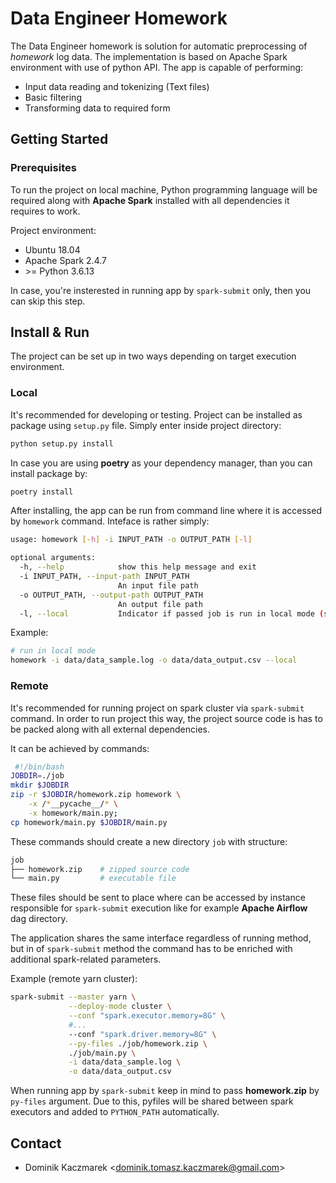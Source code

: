 # Data Engineer Homework

The Data Engineer homework is solution for automatic preprocessing of *homework* log data. The implementation is based on Apache Spark environment with use of python API. The app is capable of performing:

- Input data reading and tokenizing (Text files)
- Basic filtering
- Transforming data to required form

## Getting Started

### Prerequisites

To run the project on local machine, Python programming language will be required along with **Apache Spark** installed with all dependencies it requires to work.

Project environment:

- Ubuntu 18.04
- Apache Spark 2.4.7
- \>= Python 3.6.13

In case, you're insterested in running app by `spark-submit` only, then you can skip this step.

## Install & Run

The project can be set up in two ways depending on target execution environment.

### Local

It's recommended for developing or testing. Project can be installed as package using `setup.py` file. Simply enter inside project directory:

```bash
python setup.py install
```

In case you are using **poetry** as your dependency manager, than you can install package by:

```bash
poetry install
```

After installing, the app can be run from command line where it is accessed by `homework` command. Inteface is rather simply:

```bash
usage: homework [-h] -i INPUT_PATH -o OUTPUT_PATH [-l]

optional arguments:
  -h, --help            show this help message and exit
  -i INPUT_PATH, --input-path INPUT_PATH
                        An input file path
  -o OUTPUT_PATH, --output-path OUTPUT_PATH
                        An output file path
  -l, --local           Indicator if passed job is run in local mode (session will be created), else session is run in remote mode (existing session will be used)
```

Example:

```bash
# run in local mode
homework -i data/data_sample.log -o data/data_output.csv --local
```

### Remote

It's recommended for running project on spark cluster via `spark-submit` command. In order to run project this way, the project source code is has to be packed along with all external dependencies.

It can be achieved by commands:

```bash
 #!/bin/bash  
JOBDIR=./job
mkdir $JOBDIR
zip -r $JOBDIR/homework.zip homework \
    -x /*__pycache__/* \
    -x homework/main.py;
cp homework/main.py $JOBDIR/main.py
```

These commands should create a new directory `job` with structure:

```bash
job
├── homework.zip    # zipped source code
└── main.py         # executable file
```

These files should be sent to place where can be accessed by instance responsible for `spark-submit` execution like for example **Apache Airflow** dag directory.

The application shares the same interface regardless of running method, but in of `spark-submit` method the command has to be enriched with additional spark-related parameters.

Example (remote yarn cluster):

```bash
spark-submit --master yarn \
             --deploy-mode cluster \
             --conf "spark.executor.memory=8G" \
             #... 
             --conf "spark.driver.memory=8G" \
             --py-files ./job/homework.zip \
             ./job/main.py \
             -i data/data_sample.log \
             -o data/data_output.csv
```

When running app by `spark-submit` keep in mind to pass **homework.zip** by `py-files` argument. Due to this, pyfiles will be shared between spark executors and added to `PYTHON_PATH` automatically.


## Contact

- Dominik Kaczmarek \<dominik.tomasz.kaczmarek@gmail.com\>
